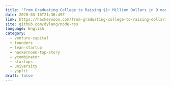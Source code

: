 ```yaml
---
title: "From Graduating College to Raising $1+ Million Dollars in 9 months"
date: 2020-03-16T21:36:49Z
link: https://hackernoon.com/from-graduating-college-to-raising-dollar1-million-dollars-in-9-months-p8nz32va?source=rss&utm_medium=RSS&utm_source=news.12bit.vn
site: github.com/dylang/node-rss
language: English
category:
  - venture-capital
  - founders
  - lean-startup
  - hackernoon-top-story
  - ycombinator
  - startups
  - university
  - ysplit
draft: false
---
```

